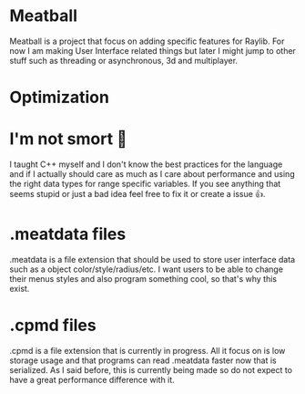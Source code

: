 # Meatball
Meatball is a project that focus on adding specific features for Raylib. For now I am making User Interface related things but later I might jump to other stuff such as threading or asynchronous, 3d and multiplayer. 

# Optimization


# I'm not smort 🤡
I taught C++ myself and I don't know the best practices for the language and if I actually should care as much as I care about performance and using the right data types for range specific variables. If you see anything that seems stupid or just a bad idea feel free to fix it or create a issue 👍.

# .meatdata files
.meatdata is a file extension that should be used to store user interface data such as a object color/style/radius/etc. I want users to be able to change their menus styles and also program something cool, so that's why this exist.

# .cpmd files
.cpmd is a file extension that is currently in progress. All it focus on is low storage usage and that programs can read .meatdata faster now that is serialized. As I said before, this is currently being made so do not expect to have a great performance difference with it.
